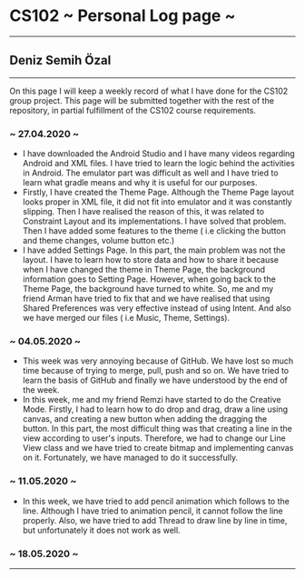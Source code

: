 # CS102 ~ Personal Log page ~
****
## Deniz Semih Özal
****

On this page I will keep a weekly record of what I have done for the CS102 group project. This page will be submitted together with the rest of the repository, in partial fulfillment of the CS102 course requirements.

### ~ 27.04.2020 ~
+ I have downloaded the Android Studio and I have many videos regarding Android and XML files. I have tried to learn the logic behind the activities in Android. The emulator part was difficult as well and I have tried to learn what gradle means and why it is useful for our purposes. 
+ Firstly, I have created the Theme Page. Although the Theme Page layout looks proper in XML file, it did not fit into emulator and it was constantly slipping. Then I have realised the reason of this, it was related to Constraint Layout and its implementations. I have solved that problem. Then I have added some features to the theme ( i.e clicking the button and theme changes, volume button etc.)
+ I have added Settings Page. In this part, the main problem was not the layout. I have to learn how to store data and how to share it because when I have changed the theme in Theme Page, the background information goes to Setting Page. However, when going back to the Theme Page, the background have turned to white. So, me and my friend Arman have tried to fix that and we have realised that using Shared Preferences was very effective instead of using Intent. And also we have merged our files ( i.e Music, Theme, Settings).

### ~ 04.05.2020 ~
+ This week was very annoying because of GitHub. We have lost so much time because of trying to merge, pull, push and so on. We have tried to  learn the basis of GitHub and finally we have understood by the end of the week.
+ In this week, me and my friend Remzi have started to do the Creative Mode. Firstly, I had to learn how to do drop and drag, draw a line using canvas, and creating a new button when adding the dragging the button. In this part, the most difficult thing was that creating a line in the view according to user's inputs. Therefore, we had to change our Line View class and we have tried to create bitmap and implementing canvas on it. Fortunately, we have managed to do it successfully.

 ### ~ 11.05.2020 ~
+ In this week, we have tried to add pencil animation which follows to the line. Although I have tried to animation pencil, it cannot follow the line properly. Also, we have tried to add Thread to draw line by line in time, but unfortunately it does not work as well.
### ~ 18.05.2020 ~

****
